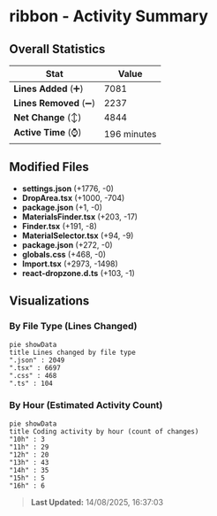 # ribbon - Activity Summary 

## Overall Statistics

| Stat                   | Value                                                             |
| ---------------------- | ----------------------------------------------------------------- |
| **Lines Added** (➕)   | 7081                                          |
| **Lines Removed** (➖) | 2237                                        |
| **Net Change** (↕)    | 4844                |
| **Active Time** (⌚)   | 196 minutes |


## Modified Files
- **settings.json** (+1776, -0)
- **DropArea.tsx** (+1000, -704)
- **package.json** (+1, -0)
- **MaterialsFinder.tsx** (+203, -17)
- **Finder.tsx** (+191, -8)
- **MaterialSelector.tsx** (+94, -9)
- **package.json** (+272, -0)
- **globals.css** (+468, -0)
- **Import.tsx** (+2973, -1498)
- **react-dropzone.d.ts** (+103, -1)

## Visualizations

### By File Type (Lines Changed)

```mermaid
pie showData
title Lines changed by file type
".json" : 2049
".tsx" : 6697
".css" : 468
".ts" : 104
```

### By Hour (Estimated Activity Count)

```mermaid
pie showData
title Coding activity by hour (count of changes)
"10h" : 3
"11h" : 29
"12h" : 20
"13h" : 43
"14h" : 35
"15h" : 5
"16h" : 6
```


> **Last Updated:** 14/08/2025, 16:37:03